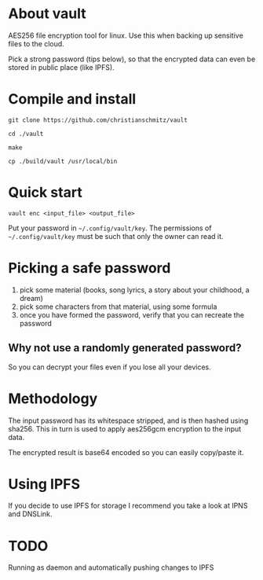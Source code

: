 # About vault
AES256 file encryption tool for linux. 
Use this when backing up sensitive files to the cloud.

Pick a strong password (tips below), so that the encrypted data can even be stored in public place (like IPFS).

# Compile and install
```
git clone https://github.com/christianschmitz/vault

cd ./vault

make

cp ./build/vault /usr/local/bin
```

# Quick start
```
vault enc <input_file> <output_file>
```

Put your password in `~/.config/vault/key`.
The permissions of `~/.config/vault/key` must be such that only the owner can read it.

# Picking a safe password
1. pick some material (books, song lyrics, a story about your childhood, a dream)
2. pick some characters from that material, using some formula
3. once you have formed the password, verify that you can recreate the password

## Why not use a randomly generated password?
So you can decrypt your files even if you lose all your devices.

# Methodology
The input password has its whitespace stripped, and is then hashed using sha256. This in turn is used to apply aes256gcm encryption to the input data.

The encrypted result is base64 encoded so you can easily copy/paste it.

# Using IPFS
If you decide to use IPFS for storage I recommend you take a look at IPNS and DNSLink.

# TODO
Running as  daemon and automatically pushing changes to IPFS
